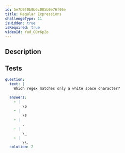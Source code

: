 ```yaml
---
id: 5e7b9f0b0b6c005b0e76f06e
title: Regular Expressions
challengeType: 11
isHidden: true
isRequired: true
videoId: Yud_COr6pZo
---
```


## Description
<section id='description'>

</section>

## Tests
<section id='tests'>

```yml
question:
  text: |
    Which regex matches only a white space character?

  answers:
    - |
        \S
    - |
        \s
    - |
        .
    - |
        \_
    - |
        \\.
  solution: 2
```

</section>
